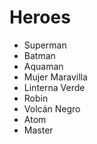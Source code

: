 # Heroes

* Superman
* Batman
* Aquaman
* Mujer Maravilla
* Linterna Verde
* Robin
* Volcán Negro
* Atom
* Master
